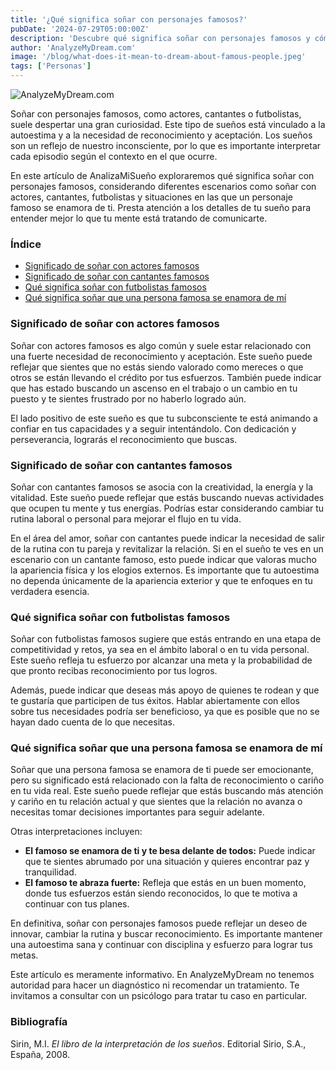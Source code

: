 ```yaml
---
title: '¿Qué significa soñar con personajes famosos?'
pubDate: '2024-07-29T05:00:00Z'
description: 'Descubre qué significa soñar con personajes famosos y cómo estos sueños pueden reflejar tus deseos de reconocimiento, creatividad y más.'
author: 'AnalyzeMyDream.com'
image: '/blog/what-does-it-mean-to-dream-about-famous-people.jpeg'
tags: ['Personas']
---
```


![AnalyzeMyDream.com](/blog/what-does-it-mean-to-dream-about-famous-people.jpeg)

Soñar con personajes famosos, como actores, cantantes o futbolistas, suele despertar una gran curiosidad. Este tipo de sueños está vinculado a la autoestima y a la necesidad de reconocimiento y aceptación. Los sueños son un reflejo de nuestro inconsciente, por lo que es importante interpretar cada episodio según el contexto en el que ocurre.

En este artículo de AnalizaMiSueño exploraremos qué significa soñar con personajes famosos, considerando diferentes escenarios como soñar con actores, cantantes, futbolistas y situaciones en las que un personaje famoso se enamora de ti. Presta atención a los detalles de tu sueño para entender mejor lo que tu mente está tratando de comunicarte.

### Índice

- [Significado de soñar con actores famosos](#significado-de-soñar-con-actores-famosos)
- [Significado de soñar con cantantes famosos](#significado-de-soñar-con-cantantes-famosos)
- [Qué significa soñar con futbolistas famosos](#que-significa-sonar-con-futbolistas-famosos)
- [Qué significa soñar que una persona famosa se enamora de mí](#que-significa-sonar-que-una-persona-famosa-se-enamora-de-mi)

### Significado de soñar con actores famosos

Soñar con actores famosos es algo común y suele estar relacionado con una fuerte necesidad de reconocimiento y aceptación. Este sueño puede reflejar que sientes que no estás siendo valorado como mereces o que otros se están llevando el crédito por tus esfuerzos. También puede indicar que has estado buscando un ascenso en el trabajo o un cambio en tu puesto y te sientes frustrado por no haberlo logrado aún.

El lado positivo de este sueño es que tu subconsciente te está animando a confiar en tus capacidades y a seguir intentándolo. Con dedicación y perseverancia, lograrás el reconocimiento que buscas. 

### Significado de soñar con cantantes famosos

Soñar con cantantes famosos se asocia con la creatividad, la energía y la vitalidad. Este sueño puede reflejar que estás buscando nuevas actividades que ocupen tu mente y tus energías. Podrías estar considerando cambiar tu rutina laboral o personal para mejorar el flujo en tu vida.

En el área del amor, soñar con cantantes puede indicar la necesidad de salir de la rutina con tu pareja y revitalizar la relación. Si en el sueño te ves en un escenario con un cantante famoso, esto puede indicar que valoras mucho la apariencia física y los elogios externos. Es importante que tu autoestima no dependa únicamente de la apariencia exterior y que te enfoques en tu verdadera esencia.

### Qué significa soñar con futbolistas famosos

Soñar con futbolistas famosos sugiere que estás entrando en una etapa de competitividad y retos, ya sea en el ámbito laboral o en tu vida personal. Este sueño refleja tu esfuerzo por alcanzar una meta y la probabilidad de que pronto recibas reconocimiento por tus logros.

Además, puede indicar que deseas más apoyo de quienes te rodean y que te gustaría que participen de tus éxitos. Hablar abiertamente con ellos sobre tus necesidades podría ser beneficioso, ya que es posible que no se hayan dado cuenta de lo que necesitas.

### Qué significa soñar que una persona famosa se enamora de mí

Soñar que una persona famosa se enamora de ti puede ser emocionante, pero su significado está relacionado con la falta de reconocimiento o cariño en tu vida real. Este sueño puede reflejar que estás buscando más atención y cariño en tu relación actual y que sientes que la relación no avanza o necesitas tomar decisiones importantes para seguir adelante.

Otras interpretaciones incluyen:
- **El famoso se enamora de ti y te besa delante de todos:** Puede indicar que te sientes abrumado por una situación y quieres encontrar paz y tranquilidad.
- **El famoso te abraza fuerte:** Refleja que estás en un buen momento, donde tus esfuerzos están siendo reconocidos, lo que te motiva a continuar con tus planes.

En definitiva, soñar con personajes famosos puede reflejar un deseo de innovar, cambiar la rutina y buscar reconocimiento. Es importante mantener una autoestima sana y continuar con disciplina y esfuerzo para lograr tus metas.

Este artículo es meramente informativo. En AnalyzeMyDream no tenemos autoridad para hacer un diagnóstico ni recomendar un tratamiento. Te invitamos a consultar con un psicólogo para tratar tu caso en particular.

### Bibliografía

Sirin, M.I. *El libro de la interpretación de los sueños*. Editorial Sirio, S.A., España, 2008.